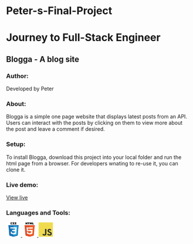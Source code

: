 # Peter-s-Final-Project

# Journey to Full-Stack Engineer

<h2>Blogga - A blog site</h2>

<h3 align="left">Author:</h3>
<p>Developed by Peter</p>
<h3 align="left">About:</h3>
<p align="left">
Blogga is a simple one page website that displays latest posts from an API. Users can interact with the posts by clicking on them to view more about the post and leave a comment if desired.
</p>
<h3 align="left">Setup:</h3>
<p>To install Blogga, download this project into your local folder and run the html page from  a browser. For developers wnating to re-use it, you can clone it.</p>
<h3 align="left">Live demo:</h3>
<a href="">View live</a>
<h3 align="left">Languages and Tools:</h3>
<p align="left"> <a href="https://www.w3schools.com/css/" target="_blank" rel="noreferrer"> <img src="https://raw.githubusercontent.com/devicons/devicon/master/icons/css3/css3-original-wordmark.svg" alt="css3" width="40" height="40"/> </a> <a href="https://www.w3.org/html/" target="_blank" rel="noreferrer"> <img src="https://raw.githubusercontent.com/devicons/devicon/master/icons/html5/html5-original-wordmark.svg" alt="html5" width="40" height="40"/> </a>
<a href="https://developer.mozilla.org/en-US/docs/Web/JavaScript" target="_blank" rel="noreferrer"> <img src="https://raw.githubusercontent.com/devicons/devicon/master/icons/javascript/javascript-original.svg" alt="javascript" width="40" height="40"/> </a> </p>